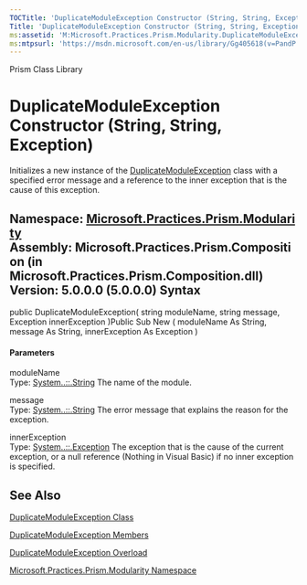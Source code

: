 ```yaml
---
TOCTitle: 'DuplicateModuleException Constructor (String, String, Exception)'
Title: 'DuplicateModuleException Constructor (String, String, Exception) (Microsoft.Practices.Prism.Modularity)'
ms:assetid: 'M:Microsoft.Practices.Prism.Modularity.DuplicateModuleException.\#ctor(System.String,System.String,System.Exception)'
ms:mtpsurl: 'https://msdn.microsoft.com/en-us/library/Gg405618(v=PandP.50)'
---
```


Prism Class Library

DuplicateModuleException Constructor (String, String, Exception)
================================================================

Initializes a new instance of the [DuplicateModuleException](https://msdn.microsoft.com/t:microsoft.practices.prism.modularity.duplicatemoduleexception) class with a specified error message and a reference to the inner exception that is the cause of this exception.

**Namespace:** [Microsoft.Practices.Prism.Modularity](https://msdn.microsoft.com/n:microsoft.practices.prism.modularity)
**Assembly:** Microsoft.Practices.Prism.Composition (in Microsoft.Practices.Prism.Composition.dll) Version: 5.0.0.0 (5.0.0.0)
Syntax
------

<span id="syntaxToggle"></span>public DuplicateModuleException( string moduleName, string message, Exception innerException )Public Sub New ( moduleName As String, message As String, innerException As Exception )
#### Parameters

moduleName  
Type: [System..::.String](http://msdn2.microsoft.com/en-us/library/s1wwdcbf)
The name of the module.

<!-- -->

message  
Type: [System..::.String](http://msdn2.microsoft.com/en-us/library/s1wwdcbf)
The error message that explains the reason for the exception.

<!-- -->

innerException  
Type: [System..::.Exception](http://msdn2.microsoft.com/en-us/library/c18k6c59)
The exception that is the cause of the current exception, or a null reference (Nothing in Visual Basic) if no inner exception is specified.

See Also
--------

<span id="seeAlsoToggle"></span>
[DuplicateModuleException Class](https://msdn.microsoft.com/t:microsoft.practices.prism.modularity.duplicatemoduleexception)

[DuplicateModuleException Members](https://msdn.microsoft.com/allmembers.t:microsoft.practices.prism.modularity.duplicatemoduleexception)

[DuplicateModuleException Overload](https://msdn.microsoft.com/overload:microsoft.practices.prism.modularity.duplicatemoduleexception.)

[Microsoft.Practices.Prism.Modularity Namespace](https://msdn.microsoft.com/n:microsoft.practices.prism.modularity)
